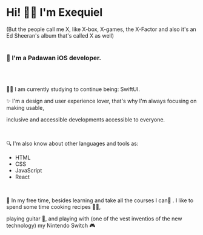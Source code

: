 <h1>Hi! 👋🏼 I'm Exequiel </h1> 
(But the people call me X, like X-box, X-games, 
the X-Factor and also it's an Ed Sheeran's album that's called X as well)
<br><br>

<h3>🚀 I'm a Padawan iOS developer.</h3>
<br><br>

<p>💪🏼 I am currently studying to continue being: SwiftUI.

<p>✨ I'm a design and user experience lover, that's why I'm always focusing on making usable,</p>
<p>inclusive and accessible developments accessible to everyone. </p>
<br>

<p>🔍 I'm also know about other languages and tools as:</p>

- HTML
- CSS
- JavaScript
- React 
<br>

<p>🦄 In my free time, besides learning and take all the courses I can📖 . I like to spend some time cooking recipes 👨‍🍳,</p>
<p>playing guitar 🎸, and playing with (one of the vest inventios of the new technology) my Nintendo Switch 🎮</p>
</hr>
